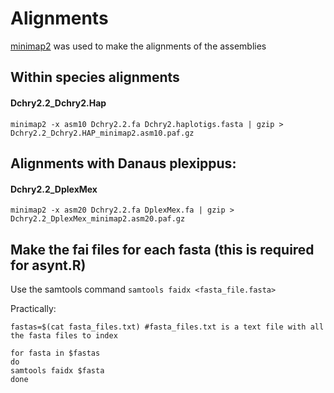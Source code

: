 # Alignments

[minimap2](https://github.com/lh3/minimap2) was used to make the alignments of the assemblies

## Within species alignments

#### Dchry2.2_Dchry2.Hap

```
minimap2 -x asm10 Dchry2.2.fa Dchry2.haplotigs.fasta | gzip > Dchry2.2_Dchry2.HAP_minimap2.asm10.paf.gz
```

## Alignments with Danaus plexippus:

#### Dchry2.2_DplexMex

```
minimap2 -x asm20 Dchry2.2.fa DplexMex.fa | gzip > Dchry2.2_DplexMex_minimap2.asm20.paf.gz
```

## Make the fai files for each fasta (this is required for asynt.R)

Use the samtools command `samtools faidx <fasta_file.fasta>`

Practically:

```
fastas=$(cat fasta_files.txt) #fasta_files.txt is a text file with all the fasta files to index

for fasta in $fastas
do
samtools faidx $fasta
done
```
